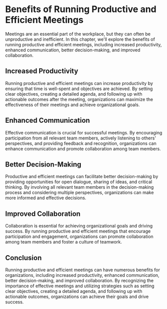 Benefits of Running Productive and Efficient Meetings
===============================================================================

Meetings are an essential part of the workplace, but they can often be unproductive and inefficient. In this chapter, we'll explore the benefits of running productive and efficient meetings, including increased productivity, enhanced communication, better decision-making, and improved collaboration.

Increased Productivity
----------------------

Running productive and efficient meetings can increase productivity by ensuring that time is well-spent and objectives are achieved. By setting clear objectives, creating a detailed agenda, and following up with actionable outcomes after the meeting, organizations can maximize the effectiveness of their meetings and achieve organizational goals.

Enhanced Communication
----------------------

Effective communication is crucial for successful meetings. By encouraging participation from all relevant team members, actively listening to others' perspectives, and providing feedback and recognition, organizations can enhance communication and promote collaboration among team members.

Better Decision-Making
----------------------

Productive and efficient meetings can facilitate better decision-making by providing opportunities for open dialogue, sharing of ideas, and critical thinking. By involving all relevant team members in the decision-making process and considering multiple perspectives, organizations can make more informed and effective decisions.

Improved Collaboration
----------------------

Collaboration is essential for achieving organizational goals and driving success. By running productive and efficient meetings that encourage participation and engagement, organizations can promote collaboration among team members and foster a culture of teamwork.

Conclusion
----------

Running productive and efficient meetings can have numerous benefits for organizations, including increased productivity, enhanced communication, better decision-making, and improved collaboration. By recognizing the importance of effective meetings and utilizing strategies such as setting clear objectives, creating a detailed agenda, and following up with actionable outcomes, organizations can achieve their goals and drive success.
